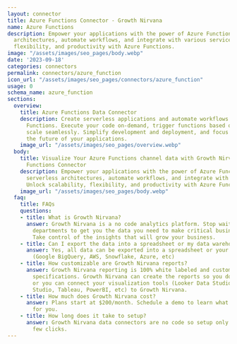 ```yaml
---
layout: connector
title: Azure Functions Connector - Growth Nirvana
name: Azure Functions
description: Empower your applications with the power of Azure Functions. Build serverless
  architectures, automate workflows, and integrate with various services. Unlock scalability,
  flexibility, and productivity with Azure Functions.
image: "/assets/images/seo_pages/body.webp"
date: '2023-09-18'
categories: connectors
permalink: connectors/azure_function
icon_url: "/assets/images/seo_pages/connectors/azure_function"
usage: 0
schema_name: azure_function
sections:
  overview:
    title: Azure Functions Data Connector
    description: Create serverless applications and automate workflows with Azure
      Functions. Execute your code on-demand, trigger functions based on events, and
      scale seamlessly. Simplify development and deployment, and focus on building
      the future of your applications.
    image_url: "/assets/images/seo_pages/overview.webp"
  body:
    title: Visualize Your Azure Functions channel data with Growth Nirvana's Azure
      Functions Connector
    description: Empower your applications with the power of Azure Functions. Build
      serverless architectures, automate workflows, and integrate with various services.
      Unlock scalability, flexibility, and productivity with Azure Functions.
    image_url: "/assets/images/seo_pages/body.webp"
  faq:
    title: FAQs
    questions:
    - title: What is Growth Nirvana?
      answer: Growth Nirvana is a no code analytics platform. Stop waiting for other
        departments to get you the data you need to make critical business decisions.
        Take control of the insights that will grow your business.
    - title: Can I export the data into a spreadsheet or my data warehouse?
      answer: Yes, all data can be exported into a spreadsheet or your data warehouse
        (Google BigQuery, AWS, Snowflake, Azure, etc)
    - title: How customizable are Growth Nirvana reports?
      answer: Growth Nirvana reporting is 100% white labeled and customized to your
        specifications. Growth Nirvana can create the reports so you don’t have to
        or you can connect your visualization tools (Looker Data Studio/Google Data
        Studio, Tableau, PowerBI, etc) to Growth Nirvana.
    - title: How much does Growth Nirvana cost?
      answer: Plans start at $200/month. Schedule a demo to learn what plan is best
        for you.
    - title: How long does it take to setup?
      answer: Growth Nirvana data connectors are no code so setup only requires a
        few clicks.
---
```

